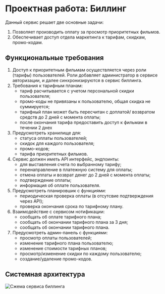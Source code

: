 # Проектная работа: Биллинг

Данный сервис решает две основные задачи:
1. Позволяет производить оплату за просмотр приоритетных фильмов.
2. Обеспечивает доступ отдела маркетинга к тарифам, скидкам, промо-кодам.
   
## Функциональные требования

1. Доступ к приоритетным фильмам осуществляется через роли (тарифы) пользователей.
    Роли добавляет администратор в сервисе авторизации, и далее синхронизируются в сервис биллинга.
2. Требования к тарифным планам:
    - тариф расчитывается с учетом персональной скидки пользователя;
    - промо-коды не привязаны к пользователю, общая скидка не суммируется;
    - тарифный план может быть пересчитан с доплатой/ возвратом средств до 2 дней с момента оплаты;
    - после окончания тарифа предоставить доступ к фильмам в течении 2 днех
2. Предусмотреть хранилище для:
    - статуса оплаты пользователей;
    - скидок для каждого пользователя;
    - промо-кодов;
    - тарифа приоритетных фильмов.
3. Cервис должен иметь API интерфейс, эндпоинты:
    - для выставления счета по выбранному тарифу; 
    - перенаправление в платежную систему для оплаты;
    - отмена оплаты и возврат денег до 2 дней с момента оплаты;
    - подтверждение оплаты;
    - информация об оплате пользователя.
4. Предусмотреть планировшик с функциями:
    - периодическая проверка оплаты (в отсутсвие подтверждения через API);
    - проверка окончания срока по тарифному плану.
5. Взаимодействие с сервисом нотификации:
    - сообщать об оплате тарифного плана;
    - сообщать об окончании тарифного плана за 3 дня;
    - сообщать об окончании тарифного плана.
6. Предусмотреть админ-панель с функциями:
    - просмотр оплаты пользователей;
    - изменение тарифного плана пользователю;
    - изменение стоимости тарифных планов;
    - просмотр/изменение скидки по каждому пользователю;
    - создание/удаление промо-кодов. 

## Системная архитектура
       
![Сжема сервиса биллинга](./schemes/billing_system_schema.png)